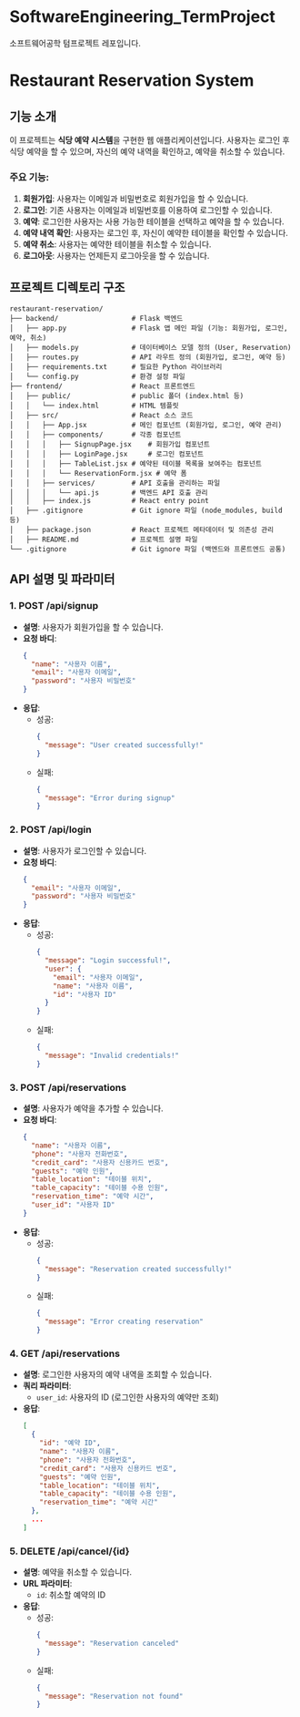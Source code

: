 # SoftwareEngineering_TermProject
소프트웨어공학 텀프로젝트 레포입니다.

# Restaurant Reservation System

## 기능 소개

이 프로젝트는 **식당 예약 시스템**을 구현한 웹 애플리케이션입니다. 사용자는 로그인 후 식당 예약을 할 수 있으며, 자신의 예약 내역을 확인하고, 예약을 취소할 수 있습니다.

### 주요 기능:
1. **회원가입**: 사용자는 이메일과 비밀번호로 회원가입을 할 수 있습니다.
2. **로그인**: 기존 사용자는 이메일과 비밀번호를 이용하여 로그인할 수 있습니다.
3. **예약**: 로그인한 사용자는 사용 가능한 테이블을 선택하고 예약을 할 수 있습니다.
4. **예약 내역 확인**: 사용자는 로그인 후, 자신이 예약한 테이블을 확인할 수 있습니다.
5. **예약 취소**: 사용자는 예약한 테이블을 취소할 수 있습니다.
6. **로그아웃**: 사용자는 언제든지 로그아웃을 할 수 있습니다.

## 프로젝트 디렉토리 구조
```
restaurant-reservation/
├── backend/                  # Flask 백엔드
│   ├── app.py                # Flask 앱 메인 파일 (기능: 회원가입, 로그인, 예약, 취소)
│   ├── models.py             # 데이터베이스 모델 정의 (User, Reservation)
│   ├── routes.py             # API 라우트 정의 (회원가입, 로그인, 예약 등)
│   ├── requirements.txt      # 필요한 Python 라이브러리
│   └── config.py             # 환경 설정 파일
├── frontend/                 # React 프론트엔드
│   ├── public/               # public 폴더 (index.html 등)
│   │   └── index.html        # HTML 템플릿
│   ├── src/                  # React 소스 코드
│   │   ├── App.jsx           # 메인 컴포넌트 (회원가입, 로그인, 예약 관리)
│   │   ├── components/       # 각종 컴포넌트
│   │   │   ├── SignupPage.jsx    # 회원가입 컴포넌트
│   │   │   ├── LoginPage.jsx     # 로그인 컴포넌트
│   │   │   ├── TableList.jsx # 예약된 테이블 목록을 보여주는 컴포넌트
│   │   │   └── ReservationForm.jsx # 예약 폼
│   │   ├── services/         # API 호출을 관리하는 파일
│   │   │   └── api.js        # 백엔드 API 호출 관리
│   │   ├── index.js          # React entry point
│   ├── .gitignore            # Git ignore 파일 (node_modules, build 등)
│   ├── package.json          # React 프로젝트 메타데이터 및 의존성 관리
│   ├── README.md             # 프로젝트 설명 파일
└── .gitignore                # Git ignore 파일 (백엔드와 프론트엔드 공통)
```

## API 설명 및 파라미터

### 1. **POST /api/signup**
- **설명**: 사용자가 회원가입을 할 수 있습니다.
- **요청 바디**:
    ```json
    {
      "name": "사용자 이름",
      "email": "사용자 이메일",
      "password": "사용자 비밀번호"
    }
    ```
- **응답**:
    - 성공:
      ```json
      {
        "message": "User created successfully!"
      }
      ```
    - 실패:
      ```json
      {
        "message": "Error during signup"
      }
      ```

### 2. **POST /api/login**
- **설명**: 사용자가 로그인할 수 있습니다.
- **요청 바디**:
    ```json
    {
      "email": "사용자 이메일",
      "password": "사용자 비밀번호"
    }
    ```
- **응답**:
    - 성공:
      ```json
      {
        "message": "Login successful!",
        "user": {
          "email": "사용자 이메일",
          "name": "사용자 이름",
          "id": "사용자 ID"
        }
      }
      ```
    - 실패:
      ```json
      {
        "message": "Invalid credentials!"
      }
      ```

### 3. **POST /api/reservations**
- **설명**: 사용자가 예약을 추가할 수 있습니다.
- **요청 바디**:
    ```json
    {
      "name": "사용자 이름",
      "phone": "사용자 전화번호",
      "credit_card": "사용자 신용카드 번호",
      "guests": "예약 인원",
      "table_location": "테이블 위치",
      "table_capacity": "테이블 수용 인원",
      "reservation_time": "예약 시간",
      "user_id": "사용자 ID"
    }
    ```
- **응답**:
    - 성공:
      ```json
      {
        "message": "Reservation created successfully!"
      }
      ```
    - 실패:
      ```json
      {
        "message": "Error creating reservation"
      }
      ```

### 4. **GET /api/reservations**
- **설명**: 로그인한 사용자의 예약 내역을 조회할 수 있습니다.
- **쿼리 파라미터**:
    - `user_id`: 사용자의 ID (로그인한 사용자의 예약만 조회)
- **응답**:
    ```json
    [
      {
        "id": "예약 ID",
        "name": "사용자 이름",
        "phone": "사용자 전화번호",
        "credit_card": "사용자 신용카드 번호",
        "guests": "예약 인원",
        "table_location": "테이블 위치",
        "table_capacity": "테이블 수용 인원",
        "reservation_time": "예약 시간"
      },
      ...
    ]
    ```

### 5. **DELETE /api/cancel/{id}**
- **설명**: 예약을 취소할 수 있습니다.
- **URL 파라미터**:
    - `id`: 취소할 예약의 ID
- **응답**:
    - 성공:
      ```json
      {
        "message": "Reservation canceled"
      }
      ```
    - 실패:
      ```json
      {
        "message": "Reservation not found"
      }
      ```